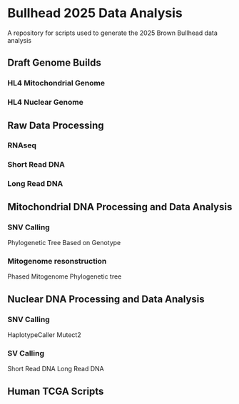 # Bullhead 2025 Data Analysis
A repository for scripts used to generate the 2025 Brown Bullhead data analysis

## Draft Genome Builds
### HL4 Mitochondrial Genome
### HL4 Nuclear Genome


## Raw Data Processing
### RNAseq
### Short Read DNA
### Long Read DNA

## Mitochondrial DNA Processing and Data Analysis
### SNV Calling
Phylogenetic Tree Based on Genotype
### Mitogenome resonstruction
Phased Mitogenome Phylogenetic tree

## Nuclear DNA Processing and Data Analysis
### SNV Calling
HaplotypeCaller
Mutect2
### SV Calling
Short Read DNA
Long Read DNA

## Human TCGA Scripts
